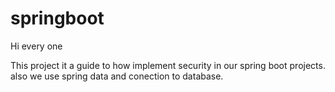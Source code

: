 # springboot
Hi every one

This project it a guide to how implement security in our spring boot projects. also we use spring data and conection to database.
